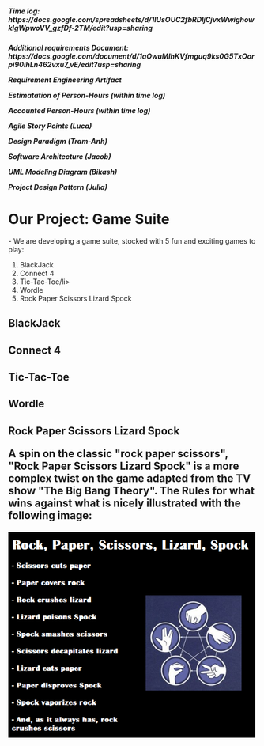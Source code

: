 <h5>Time log: https://docs.google.com/spreadsheets/d/1lUsOUC2fbRDljCjvxWwighowklgWpwoVV_gzfDf-2TM/edit?usp=sharing
<h5>Additional requirements Document: https://docs.google.com/document/d/1aOwuMlhKVfmguq9ks0G5TxOorpi90ihLn462vxu7_vE/edit?usp=sharing

Requirement Engineering Artifact

Estimatation of Person-Hours (within time log)

Accounted Person-Hours (within time log)

Agile Story Points (Luca)

Design Paradigm (Tram-Anh)

Software Architecture (Jacob)

UML Modeling Diagram (Bikash)

Project Design Pattern (Julia)

<h1> Our Project: Game Suite </h2>
<p>- We are developing a game suite, stocked with 5 fun and exciting games to play:</P>
<ol>
    <li>BlackJack</li>
    <li>Connect 4</li>
    <li>Tic-Tac-Toe/li>
    <li>Wordle</li>
    <li>Rock Paper Scissors Lizard Spock</li>
</ol>

<h2>BlackJack

<h2>Connect 4

<h2>Tic-Tac-Toe

<h2>Wordle

<h2>Rock Paper Scissors Lizard Spock
    <p>A spin on the classic "rock paper scissors", "Rock Paper Scissors Lizard Spock" is a more complex twist on the game adapted from the TV show "The Big Bang Theory". The Rules for what wins against what is nicely illustrated with the following image:<p>
<img src="RPSLS_rules.png" alt="Rules for Rock Paper Scissors Lizard Spock" width="500"/>


